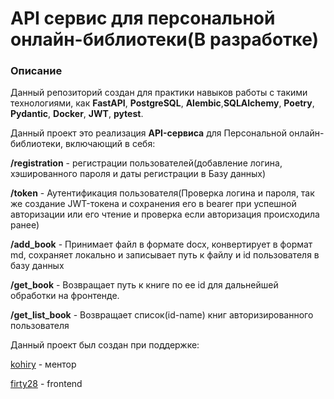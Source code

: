 # API сервис для персональной онлайн-библиотеки(В разработке)

### Описание  
Данный репозиторий создан для практики навыков работы с такими технологиями, как **FastAPI**, **PostgreSQL**, **Alembic**,**SQLAlchemy**, **Poetry**, **Pydantic**, **Docker**, **JWT**, **pytest**.  
  
Данный проект это реализация **API-сервиса** для Персональной онлайн-библиотеки, включающий в себя:  
  
**/registration** - регистрации пользователей(добавление логина, хэшированного пароля и даты регистрации в Базу данных)  
  
**/token** - Аутентификация пользователя(Проверка логина и пароля, так же создание JWT-токена и сохранения его в bearer при успешной авторизации или его чтение и проверка если авторизация происходила ранее)  
  
**/add_book** - Принимает файл в формате docx, конвертирует в формат md, сохраняет локально и записывает путь к файлу и id пользователя в базу данных 
  
**/get_book** - Возвращает путь к книге по ее id для дальнейшей обработки на фронтенде.

**/get_list_book** - Возвращает список(id-name) книг авторизированного пользователя
  
Данный проект был создан при поддержке:  
  
  [kohiry](https://github.com/kohiry) - ментор  
  
  [firty28](https://github.com/firty28) - frontend